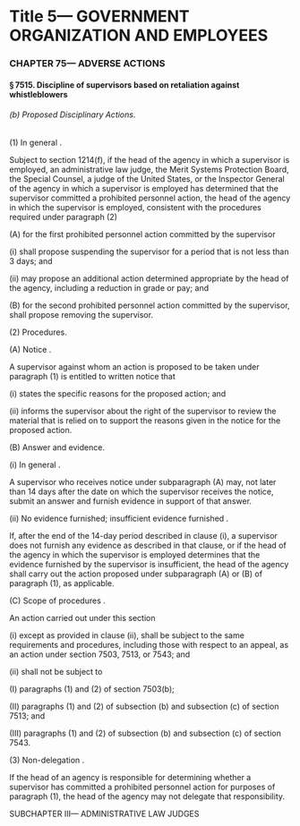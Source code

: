 
# Title 5— GOVERNMENT ORGANIZATION AND EMPLOYEES
### CHAPTER 75— ADVERSE ACTIONS
#### § 7515. Discipline of supervisors based on retaliation against whistleblowers
###### (b) Proposed Disciplinary Actions.

(1) In general .

Subject to section 1214(f), if the head of the agency in which a supervisor is employed, an administrative law judge, the Merit Systems Protection Board, the Special Counsel, a judge of the United States, or the Inspector General of the agency in which a supervisor is employed has determined that the supervisor committed a prohibited personnel action, the head of the agency in which the supervisor is employed, consistent with the procedures required under paragraph (2)

(A) for the first prohibited personnel action committed by the supervisor

(i) shall propose suspending the supervisor for a period that is not less than 3 days; and

(ii) may propose an additional action determined appropriate by the head of the agency, including a reduction in grade or pay; and

(B) for the second prohibited personnel action committed by the supervisor, shall propose removing the supervisor.

(2) Procedures.

(A) Notice .

A supervisor against whom an action is proposed to be taken under paragraph (1) is entitled to written notice that

(i) states the specific reasons for the proposed action; and

(ii) informs the supervisor about the right of the supervisor to review the material that is relied on to support the reasons given in the notice for the proposed action.

(B) Answer and evidence.

(i) In general .

A supervisor who receives notice under subparagraph (A) may, not later than 14 days after the date on which the supervisor receives the notice, submit an answer and furnish evidence in support of that answer.

(ii) No evidence furnished; insufficient evidence furnished .

If, after the end of the 14-day period described in clause (i), a supervisor does not furnish any evidence as described in that clause, or if the head of the agency in which the supervisor is employed determines that the evidence furnished by the supervisor is insufficient, the head of the agency shall carry out the action proposed under subparagraph (A) or (B) of paragraph (1), as applicable.

(C) Scope of procedures .

An action carried out under this section

(i) except as provided in clause (ii), shall be subject to the same requirements and procedures, including those with respect to an appeal, as an action under section 7503, 7513, or 7543; and

(ii) shall not be subject to

(I) paragraphs (1) and (2) of section 7503(b);

(II) paragraphs (1) and (2) of subsection (b) and subsection (c) of section 7513; and

(III) paragraphs (1) and (2) of subsection (b) and subsection (c) of section 7543.

(3) Non-delegation .

If the head of an agency is responsible for determining whether a supervisor has committed a prohibited personnel action for purposes of paragraph (1), the head of the agency may not delegate that responsibility.

SUBCHAPTER III— ADMINISTRATIVE LAW JUDGES
